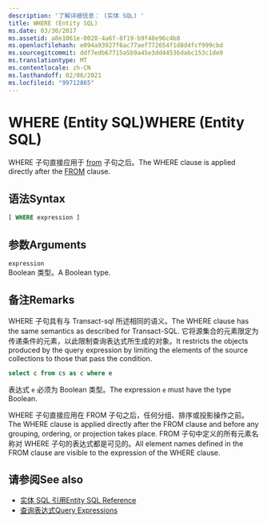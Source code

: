 ```yaml
---
description: '了解详细信息： (实体 SQL) '
title: WHERE (Entity SQL)
ms.date: 03/30/2017
ms.assetid: a8e1061e-0028-4a6f-8f19-b9f48e96c4b8
ms.openlocfilehash: e094a93927f6ac77aef772654f1d8d4fcf999cbd
ms.sourcegitcommit: ddf7edb67715a5b9a45e3dd44536dabc153c1de0
ms.translationtype: MT
ms.contentlocale: zh-CN
ms.lasthandoff: 02/06/2021
ms.locfileid: "99712865"
---
```

# <a name="where-entity-sql"></a><span data-ttu-id="0e985-103">WHERE (Entity SQL)</span><span class="sxs-lookup"><span data-stu-id="0e985-103">WHERE (Entity SQL)</span></span>

<span data-ttu-id="0e985-104">WHERE 子句直接应用于 [from](from-entity-sql.md) 子句之后。</span><span class="sxs-lookup"><span data-stu-id="0e985-104">The WHERE clause is applied directly after the [FROM](from-entity-sql.md) clause.</span></span>  
  
## <a name="syntax"></a><span data-ttu-id="0e985-105">语法</span><span class="sxs-lookup"><span data-stu-id="0e985-105">Syntax</span></span>  
  
```sql  
[ WHERE expression ]  
```  
  
## <a name="arguments"></a><span data-ttu-id="0e985-106">参数</span><span class="sxs-lookup"><span data-stu-id="0e985-106">Arguments</span></span>  

 `expression`  
 <span data-ttu-id="0e985-107">Boolean 类型。</span><span class="sxs-lookup"><span data-stu-id="0e985-107">A Boolean type.</span></span>  
  
## <a name="remarks"></a><span data-ttu-id="0e985-108">备注</span><span class="sxs-lookup"><span data-stu-id="0e985-108">Remarks</span></span>  

 <span data-ttu-id="0e985-109">WHERE 子句具有与 Transact-sql 所述相同的语义。</span><span class="sxs-lookup"><span data-stu-id="0e985-109">The WHERE clause has the same semantics as described for Transact-SQL.</span></span> <span data-ttu-id="0e985-110">它将源集合的元素限定为传递条件的元素，以此限制查询表达式所生成的对象。</span><span class="sxs-lookup"><span data-stu-id="0e985-110">It restricts the objects produced by the query expression by limiting the elements of the source collections to those that pass the condition.</span></span>  
  
```sql  
select c from cs as c where e  
```  
  
 <span data-ttu-id="0e985-111">表达式 `e` 必须为 Boolean 类型。</span><span class="sxs-lookup"><span data-stu-id="0e985-111">The expression `e` must have the type Boolean.</span></span>  
  
 <span data-ttu-id="0e985-112">WHERE 子句直接应用在 FROM 子句之后，任何分组、排序或投影操作之前。</span><span class="sxs-lookup"><span data-stu-id="0e985-112">The WHERE clause is applied directly after the FROM clause and before any grouping, ordering, or projection takes place.</span></span> <span data-ttu-id="0e985-113">FROM 子句中定义的所有元素名称对 WHERE 子句的表达式都是可见的。</span><span class="sxs-lookup"><span data-stu-id="0e985-113">All element names defined in the FROM clause are visible to the expression of the WHERE clause.</span></span>  
  
## <a name="see-also"></a><span data-ttu-id="0e985-114">请参阅</span><span class="sxs-lookup"><span data-stu-id="0e985-114">See also</span></span>

- [<span data-ttu-id="0e985-115">实体 SQL 引用</span><span class="sxs-lookup"><span data-stu-id="0e985-115">Entity SQL Reference</span></span>](entity-sql-reference.md)
- [<span data-ttu-id="0e985-116">查询表达式</span><span class="sxs-lookup"><span data-stu-id="0e985-116">Query Expressions</span></span>](query-expressions-entity-sql.md)
